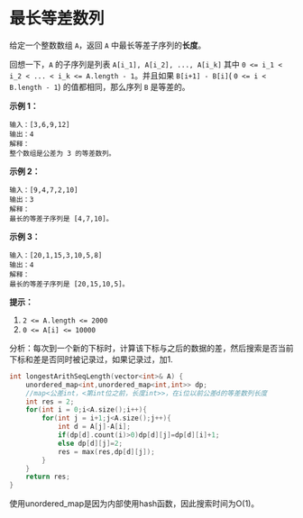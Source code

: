 # 最长等差数列

给定一个整数数组 `A`，返回 `A` 中最长等差子序列的**长度**。

回想一下，`A` 的子序列是列表 `A[i_1], A[i_2], ..., A[i_k]` 其中 `0 <= i_1 < i_2 < ... < i_k <= A.length - 1`。并且如果 `B[i+1] - B[i]`( `0 <= i < B.length - 1`) 的值都相同，那么序列 `B` 是等差的。

 

**示例 1：**

```
输入：[3,6,9,12]
输出：4
解释： 
整个数组是公差为 3 的等差数列。
```

**示例 2：**

```
输入：[9,4,7,2,10]
输出：3
解释：
最长的等差子序列是 [4,7,10]。
```

**示例 3：**

```
输入：[20,1,15,3,10,5,8]
输出：4
解释：
最长的等差子序列是 [20,15,10,5]。
```

 

**提示：**

1. `2 <= A.length <= 2000`
2. `0 <= A[i] <= 10000`



分析：每次到一个新的下标时，计算该下标与之后的数据的差，然后搜索是否当前下标和差是否同时被记录过，如果记录过，加1.

~~~c++
int longestArithSeqLength(vector<int>& A) {
    unordered_map<int,unordered_map<int,int>> dp;
    //map<公差int，<第int位之前，长度int>>，在i位以前公差d的等差数列长度
    int res = 2;
    for(int i = 0;i<A.size();i++){
        for(int j = i+1;j<A.size();j++){
            int d = A[j]-A[i];
            if(dp[d].count(i)>0)dp[d][j]=dp[d][i]+1;
            else dp[d][j]=2;
            res = max(res,dp[d][j]);
        }
    }
    return res;
}
~~~

使用unordered_map是因为内部使用hash函数，因此搜索时间为O(1)。